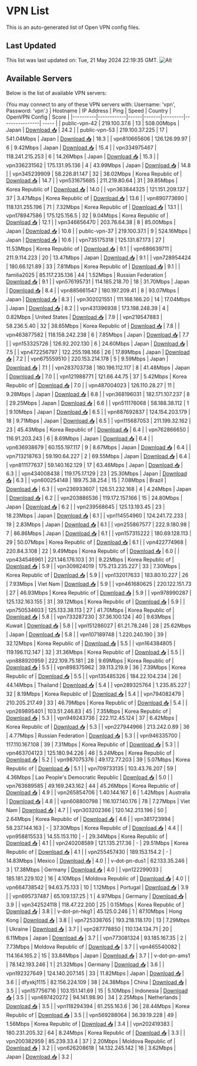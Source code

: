 # VPN List

This is an auto-generated list of Open VPN config files.

## Last Updated

This list was last updated on: Tue, 21 May 2024 22:19:35 GMT.
![Alt](https://repobeats.axiom.co/api/embed/186b98318ef1479477931607c1ad7d823f12451f.svg "Repobeats analytics image")

## Available Servers

Below is the list of available VPN servers:

(You may connect to any of these VPN servers with: Username: 'vpn', Password: 'vpn'.)
| Hostname | IP Address | Ping | Speed | Country | OpenVPN Config | Score |
|----------|------------|------|-------|---------|----------------| ----- |
| public-vpn-42 | 219.100.37.6 | 13 | 508.00Mbps | Japan | [Download 📥](./configs/server_0_JP.ovpn) | 24.2 |
| public-vpn-53 | 219.100.37.225 | 17 | 541.04Mbps | Japan | [Download 📥](./configs/server_1_JP.ovpn) | 18.3 |
| vpn810665606 | 126.126.99.97 | 6 | 9.42Mbps | Japan | [Download 📥](./configs/server_2_JP.ovpn) | 15.4 |
| vpn334975467 | 118.241.215.253 | 6 | 14.26Mbps | Japan | [Download 📥](./configs/server_3_JP.ovpn) | 15.3 |
| vpn336231562 | 175.131.95.136 | 4 | 43.99Mbps | Japan | [Download 📥](./configs/server_4_JP.ovpn) | 14.8 |
| vpn345239909 | 58.226.81.147 | 32 | 38.02Mbps | Korea Republic of | [Download 📥](./configs/server_5_KR.ovpn) | 14.7 |
| vpn531675685 | 211.219.80.64 | 31 | 39.85Mbps | Korea Republic of | [Download 📥](./configs/server_6_KR.ovpn) | 14.0 |
| vpn363844325 | 121.151.209.137 | 37 | 3.47Mbps | Korea Republic of | [Download 📥](./configs/server_7_KR.ovpn) | 13.6 |
| vpn890773690 | 118.131.255.196 | 71 | 7.32Mbps | Korea Republic of | [Download 📥](./configs/server_8_KR.ovpn) | 13.1 |
| vpn178947586 | 175.125.156.5 | 32 | 9.04Mbps | Korea Republic of | [Download 📥](./configs/server_9_KR.ovpn) | 12.1 |
| vpn346656470 | 203.76.64.38 | 8 | 85.00Mbps | Japan | [Download 📥](./configs/server_10_JP.ovpn) | 10.6 |
| public-vpn-37 | 219.100.37.1 | 9 | 524.16Mbps | Japan | [Download 📥](./configs/server_11_JP.ovpn) | 10.6 |
| vpn735175318 | 125.131.87.173 | 27 | 11.53Mbps | Korea Republic of | [Download 📥](./configs/server_12_KR.ovpn) | 9.1 |
| vpn686639711 | 211.9.114.223 | 20 | 13.47Mbps | Japan | [Download 📥](./configs/server_13_JP.ovpn) | 9.1 |
| vpn728954424 | 180.66.121.89 | 33 | 7.81Mbps | Korea Republic of | [Download 📥](./configs/server_14_KR.ovpn) | 9.1 |
| familia2025 | 85.117.235.136 | 44 | 1.52Mbps | Russian Federation | [Download 📥](./configs/server_15_RU.ovpn) | 9.1 |
| vpn576195731 | 114.185.218.70 | 18 | 31.70Mbps | Japan | [Download 📥](./configs/server_16_JP.ovpn) | 8.4 |
| vpn885661547 | 180.197.209.41 | 8 | 93.07Mbps | Japan | [Download 📥](./configs/server_17_JP.ovpn) | 8.3 |
| vpn302021551 | 111.168.166.20 | 14 | 17.04Mbps | Japan | [Download 📥](./configs/server_18_JP.ovpn) | 8.2 |
| vpn431396938 | 173.198.248.39 | 4 | 0.82Mbps | United States | [Download 📥](./configs/server_19_US.ovpn) | 7.9 |
| vpn219547883 | 58.236.5.40 | 32 | 38.65Mbps | Korea Republic of | [Download 📥](./configs/server_20_KR.ovpn) | 7.8 |
| vpn463877582 | 118.158.242.238 | 6 | 7.85Mbps | Japan | [Download 📥](./configs/server_21_JP.ovpn) | 7.7 |
| vpn153325726 | 126.92.202.130 | 6 | 24.60Mbps | Japan | [Download 📥](./configs/server_22_JP.ovpn) | 7.5 |
| vpn472256797 | 122.255.198.166 | 26 | 17.89Mbps | Japan | [Download 📥](./configs/server_23_JP.ovpn) | 7.2 |
| vpn675559510 | 220.153.214.178 | 5 | 9.59Mbps | Japan | [Download 📥](./configs/server_24_JP.ovpn) | 7.1 |
| vpn283703738 | 180.196.112.117 | 8 | 41.48Mbps | Japan | [Download 📥](./configs/server_25_JP.ovpn) | 7.0 |
| vpn121988771 | 121.66.44.75 | 37 | 5.42Mbps | Korea Republic of | [Download 📥](./configs/server_26_KR.ovpn) | 7.0 |
| vpn487004023 | 126.110.28.27 | 11 | 9.28Mbps | Japan | [Download 📥](./configs/server_27_JP.ovpn) | 6.8 |
| vpn368196031 | 182.171.107.237 | 8 | 29.25Mbps | Japan | [Download 📥](./configs/server_28_JP.ovpn) | 6.6 |
| vpn511176068 | 58.188.38.112 | 1 | 9.10Mbps | Japan | [Download 📥](./configs/server_29_JP.ovpn) | 6.5 |
| vpn887692837 | 124.154.203.179 | 18 | 9.71Mbps | Japan | [Download 📥](./configs/server_30_JP.ovpn) | 6.5 |
| vpn115687053 | 211.199.32.162 | 23 | 45.43Mbps | Korea Republic of | [Download 📥](./configs/server_31_KR.ovpn) | 6.4 |
| vpn762866650 | 116.91.203.243 | 6 | 8.69Mbps | Japan | [Download 📥](./configs/server_32_JP.ovpn) | 6.4 |
| vpn636938679 | 60.155.197.117 | 9 | 8.67Mbps | Japan | [Download 📥](./configs/server_33_JP.ovpn) | 6.4 |
| vpn713218763 | 59.190.64.227 | 2 | 69.55Mbps | Japan | [Download 📥](./configs/server_34_JP.ovpn) | 6.4 |
| vpn811177637 | 59.140.162.129 | 17 | 63.46Mbps | Japan | [Download 📥](./configs/server_35_JP.ovpn) | 6.3 |
| vpn434008438 | 119.175.17.129 | 23 | 25.30Mbps | Japan | [Download 📥](./configs/server_36_JP.ovpn) | 6.3 |
| vpn600254148 | 189.75.38.254 | 15 | 7.08Mbps | Brazil | [Download 📥](./configs/server_37_BR.ovpn) | 6.3 |
| vpn236933607 | 126.51.232.168 | 4 | 4.24Mbps | Japan | [Download 📥](./configs/server_38_JP.ovpn) | 6.2 |
| vpn203886536 | 119.172.157.166 | 15 | 24.80Mbps | Japan | [Download 📥](./configs/server_39_JP.ovpn) | 6.2 |
| vpn239568645 | 125.13.193.45 | 23 | 18.23Mbps | Japan | [Download 📥](./configs/server_40_JP.ovpn) | 6.1 |
| vpn114554960 | 124.241.72.233 | 19 | 2.83Mbps | Japan | [Download 📥](./configs/server_41_JP.ovpn) | 6.1 |
| vpn255867577 | 222.9.180.98 | 7 | 86.86Mbps | Japan | [Download 📥](./configs/server_42_JP.ovpn) | 6.1 |
| vpn157315222 | 180.69.128.113 | 29 | 50.07Mbps | Korea Republic of | [Download 📥](./configs/server_43_KR.ovpn) | 6.1 |
| vpn422774968 | 220.84.3.108 | 22 | 9.49Mbps | Korea Republic of | [Download 📥](./configs/server_44_KR.ovpn) | 6.0 |
| vpn434546961 | 221.146.176.103 | 31 | 9.22Mbps | Korea Republic of | [Download 📥](./configs/server_45_KR.ovpn) | 5.9 |
| vpn309824019 | 175.213.235.227 | 33 | 7.30Mbps | Korea Republic of | [Download 📥](./configs/server_46_KR.ovpn) | 5.9 |
| vpn132017633 | 183.80.10.227 | 26 | 7.93Mbps | Viet Nam | [Download 📥](./configs/server_47_VN.ovpn) | 5.9 |
| vpn461680625 | 220.122.151.73 | 27 | 46.93Mbps | Korea Republic of | [Download 📥](./configs/server_48_KR.ovpn) | 5.9 |
| vpn978990287 | 125.132.163.155 | 31 | 39.12Mbps | Korea Republic of | [Download 📥](./configs/server_49_KR.ovpn) | 5.9 |
| vpn750534603 | 125.133.38.113 | 27 | 41.70Mbps | Korea Republic of | [Download 📥](./configs/server_50_KR.ovpn) | 5.8 |
| vpn733287230 | 37.36.100.124 | 40 | 9.63Mbps | Kuwait | [Download 📥](./configs/server_51_KW.ovpn) | 5.8 |
| vpn151286027 | 61.21.78.246 | 28 | 25.62Mbps | Japan | [Download 📥](./configs/server_52_JP.ovpn) | 5.8 |
| vpn107189748 | 1.220.240.190 | 39 | 32.12Mbps | Korea Republic of | [Download 📥](./configs/server_53_KR.ovpn) | 5.5 |
| vpn164384805 | 119.196.112.147 | 32 | 31.36Mbps | Korea Republic of | [Download 📥](./configs/server_54_KR.ovpn) | 5.5 |
| vpn888920959 | 222.109.75.181 | 28 | 9.69Mbps | Korea Republic of | [Download 📥](./configs/server_55_KR.ovpn) | 5.5 |
| vpn898375962 | 39.113.219.9 | 36 | 7.39Mbps | Korea Republic of | [Download 📥](./configs/server_56_KR.ovpn) | 5.5 |
| vpn135485326 | 184.22.104.234 | 26 | 44.14Mbps | Thailand | [Download 📥](./configs/server_57_TH.ovpn) | 5.4 |
| vpn289325764 | 1.235.85.227 | 32 | 8.19Mbps | Korea Republic of | [Download 📥](./configs/server_58_KR.ovpn) | 5.4 |
| vpn794082479 | 210.205.217.49 | 33 | 46.79Mbps | Korea Republic of | [Download 📥](./configs/server_59_KR.ovpn) | 5.4 |
| vpn269895401 | 103.51.246.83 | 45 | 7.35Mbps | Korea Republic of | [Download 📥](./configs/server_60_KR.ovpn) | 5.3 |
| vpn949243736 | 222.112.45.124 | 37 | 6.42Mbps | Korea Republic of | [Download 📥](./configs/server_61_KR.ovpn) | 5.3 |
| vpn227944966 | 213.242.0.89 | 36 | 4.77Mbps | Russian Federation | [Download 📥](./configs/server_62_RU.ovpn) | 5.3 |
| vpn946335700 | 117.110.167.108 | 39 | 7.31Mbps | Korea Republic of | [Download 📥](./configs/server_63_KR.ovpn) | 5.3 |
| vpn463704123 | 125.180.94.226 | 46 | 5.24Mbps | Korea Republic of | [Download 📥](./configs/server_64_KR.ovpn) | 5.2 |
| vpn987075376 | 49.172.77.203 | 39 | 5.07Mbps | Korea Republic of | [Download 📥](./configs/server_65_KR.ovpn) | 5.1 |
| vpn709733135 | 103.43.76.207 | 59 | 4.36Mbps | Lao People's Democratic Republic | [Download 📥](./configs/server_66_LA.ovpn) | 5.0 |
| vpn763689585 | 49.169.243.162 | 44 | 45.26Mbps | Korea Republic of | [Download 📥](./configs/server_67_KR.ovpn) | 4.9 |
| vpn265854706 | 1.40.144.167 | 6 | 1.42Mbps | Australia | [Download 📥](./configs/server_68_AU.ovpn) | 4.8 |
| vpn608800798 | 116.107.140.176 | 78 | 7.27Mbps | Viet Nam | [Download 📥](./configs/server_69_VN.ovpn) | 4.7 |
| vpn303202366 | 120.142.213.196 | 50 | 2.64Mbps | Korea Republic of | [Download 📥](./configs/server_70_KR.ovpn) | 4.6 |
| vpn381723994 | 58.237.144.163 | - | 37.30Mbps | Korea Republic of | [Download 📥](./configs/server_71_KR.ovpn) | 4.4 |
| vpn958815533 | 14.55.153.110 | - | 29.34Mbps | Korea Republic of | [Download 📥](./configs/server_72_KR.ovpn) | 4.1 |
| vpn240208589 | 121.135.217.36 | - | 29.51Mbps | Korea Republic of | [Download 📥](./configs/server_73_KR.ovpn) | 4.1 |
| vpn255457430 | 189.153.154.2 | - | 14.83Mbps | Mexico | [Download 📥](./configs/server_74_MX.ovpn) | 4.0 |
| v-dot-pn-dus1 | 62.133.35.246 | 3 | 17.38Mbps | Germany | [Download 📥](./configs/server_75_DE.ovpn) | 4.0 |
| vpn122299033 | 185.181.229.102 | 16 | 4.10Mbps | Moldova Republic of | [Download 📥](./configs/server_76_MD.ovpn) | 4.0 |
| vpn664738542 | 94.63.75.133 | 10 | 1.12Mbps | Portugal | [Download 📥](./configs/server_77_PT.ovpn) | 3.9 |
| vpn695737487 | 65.109.137.25 | 1 | 4.97Mbps | Germany | [Download 📥](./configs/server_78_DE.ovpn) | 3.9 |
| vpn342524118 | 118.47.22.200 | 25 | 0.15Mbps | Korea Republic of | [Download 📥](./configs/server_79_KR.ovpn) | 3.8 |
| v-dot-pn-hkg1 | 45.125.0.246 | 1 | 87.10Mbps | Hong Kong | [Download 📥](./configs/server_80_HK.ovpn) | 3.8 |
| vpn725338765 | 193.218.118.170 | 13 | 7.29Mbps | Ukraine | [Download 📥](./configs/server_81_UA.ovpn) | 3.7 |
| vpn287778850 | 110.134.134.71 | 20 | 6.11Mbps | Japan | [Download 📥](./configs/server_82_JP.ovpn) | 3.7 |
| vpn773081324 | 93.185.167.35 | 2 | 7.73Mbps | Moldova Republic of | [Download 📥](./configs/server_83_MD.ovpn) | 3.7 |
| vpn465540082 | 114.164.165.2 | 15 | 33.84Mbps | Japan | [Download 📥](./configs/server_84_JP.ovpn) | 3.7 |
| v-dot-pn-ams1 | 78.142.193.246 | 1 | 21.32Mbps | Germany | [Download 📥](./configs/server_85_DE.ovpn) | 3.6 |
| vpn192327649 | 124.140.207.145 | 33 | 11.82Mbps | Japan | [Download 📥](./configs/server_86_JP.ovpn) | 3.6 |
| dfyxkj1115 | 82.156.224.109 | 38 | 24.38Mbps | China | [Download 📥](./configs/server_87_CN.ovpn) | 3.5 |
| vpn157756716 | 103.151.141.69 | 15 | 5.10Mbps | Indonesia | [Download 📥](./configs/server_88_ID.ovpn) | 3.5 |
| vpn697420272 | 94.141.98.90 | 34 | 2.25Mbps | Netherlands | [Download 📥](./configs/server_89_NL.ovpn) | 3.5 |
| vpn118294394 | 61.255.163.6 | 36 | 28.44Mbps | Korea Republic of | [Download 📥](./configs/server_90_KR.ovpn) | 3.5 |
| vpn569288064 | 36.39.19.228 | 49 | 1.56Mbps | Korea Republic of | [Download 📥](./configs/server_91_KR.ovpn) | 3.4 |
| vpn202419383 | 180.231.205.32 | 64 | 8.24Mbps | Korea Republic of | [Download 📥](./configs/server_92_KR.ovpn) | 3.3 |
| vpn200382959 | 85.239.33.4 | 37 | 2.20Mbps | Moldova Republic of | [Download 📥](./configs/server_93_MD.ovpn) | 3.2 |
| vpn626208618 | 14.132.245.142 | 16 | 3.62Mbps | Japan | [Download 📥](./configs/server_94_JP.ovpn) | 3.2 |
